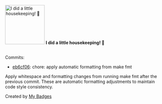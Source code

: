 <img src="https://my-badges.github.io/my-badges/chore-commit.png" alt="I did a little housekeeping! 🧹" title="I did a little housekeeping! 🧹" width="128">
<strong>I did a little housekeeping! 🧹</strong>
<br><br>

Commits:

- <a href="https://github.com/mmichie/m28/commit/eb6cf06441a701ec9eeecf4e7c42a487e46c149c">eb6cf06</a>: chore: apply automatic formatting from make fmt

Apply whitespace and formatting changes from running make fmt
after the previous commit. These are automatic formatting adjustments
to maintain code style consistency.


Created by <a href="https://github.com/my-badges/my-badges">My Badges</a>